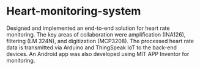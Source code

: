 # Heart-monitoring-system
Designed and implemented an end-to-end solution for heart rate monitoring. The key areas of 
collaboration were amplification (INA126), filtering (LM 324N), and digitization (MCP3208). The
processed heart rate data is transmitted via Arduino and ThingSpeak IoT to the back-end devices. 
An Android app was also developed using MIT APP Inventor for monitoring.
